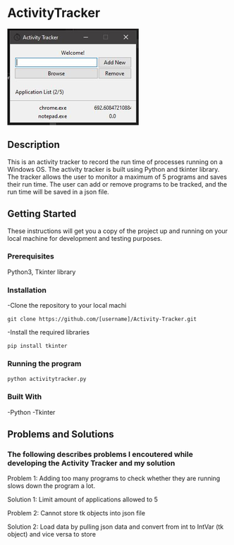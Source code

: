 # ActivityTracker
![SampleImage](sampleImages/sample1.JPG)
## Description
This is an activity tracker to record the run time of processes running on a Windows OS. The activity tracker is built using Python and tkinter library. The tracker allows the user to monitor a maximum of 5 programs and saves their run time. The user can add or remove programs to be tracked, and the run time will be saved in a json file.
## Getting Started
These instructions will get you a copy of the project up and running on your local machine for development and testing purposes.
### Prerequisites
Python3, Tkinter library
### Installation
-Clone the repository to your local machi
```
git clone https://github.com/[username]/Activity-Tracker.git
```
-Install the required libraries
```
pip install tkinter
```
### Running the program
```
python activitytracker.py
```
### Built With
-Python
-Tkinter

## Problems and Solutions
### The following describes problems I encoutered while developing the Activity Tracker and my solution
Problem 1: Adding too many programs to check whether they are running slows down the program a lot.

Solution 1: Limit amount of applications allowed to 5

Problem 2: Cannot store tk objects into json file

Solution 2: Load data by pulling json data and convert from int to IntVar (tk object) and vice versa to store
